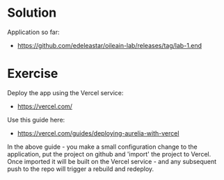 # Solution

Application so far:

- <https://github.com/edeleastar/oileain-lab/releases/tag/lab-1.end>


# Exercise

Deploy the app using the Vercel service:

- <https://vercel.com/>

Use this guide here:

- <https://vercel.com/guides/deploying-aurelia-with-vercel>

In the above guide - you make a small configuration change to the application, put the project on github and 'import' the project to Vercel. Once imported it will be built on the Vercel service - and any subsequent push to the repo will trigger a rebuild and redeploy.